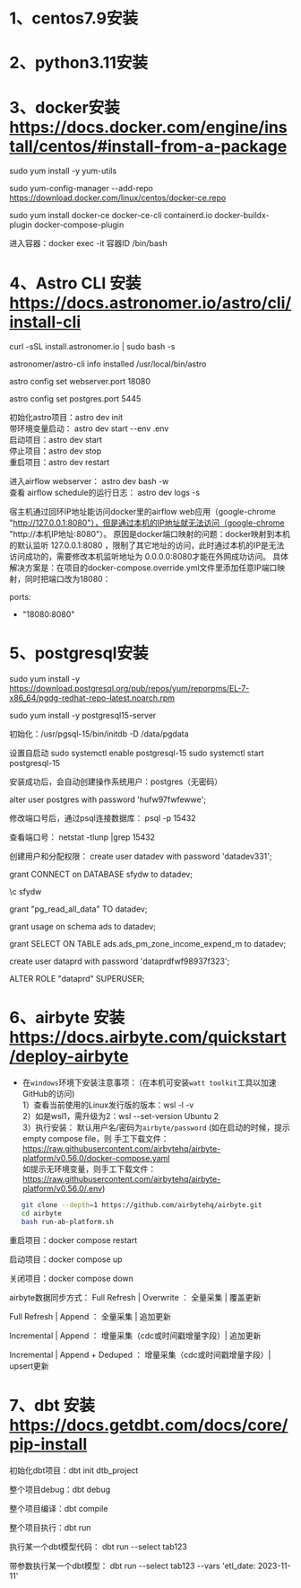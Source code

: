 # 1、centos7.9安装
# 2、python3.11安装
# 3、docker安装       https://docs.docker.com/engine/install/centos/#install-from-a-package
sudo yum install -y yum-utils

sudo yum-config-manager --add-repo https://download.docker.com/linux/centos/docker-ce.repo

sudo yum install docker-ce docker-ce-cli containerd.io docker-buildx-plugin docker-compose-plugin

进入容器：docker exec -it 容器ID /bin/bash

# 4、Astro CLI 安装      https://docs.astronomer.io/astro/cli/install-cli
curl -sSL install.astronomer.io | sudo bash -s

astronomer/astro-cli info installed /usr/local/bin/astro

astro config set webserver.port 18080

astro config set postgres.port  5445

初始化astro项目：astro dev init 	
带环境变量启动：  astro dev start --env .env  
启动项目：astro dev start     
停止项目：astro dev stop   
重启项目：astro dev restart

进入airflow webserver：  astro dev bash -w   
查看 airflow schedule的运行日志： astro dev logs -s   

宿主机通过回环IP地址能访问docker里的airflow web应用（google-chrome "http://127.0.0.1:8080"），但是通过本机的IP地址就无法访问（google-chrome "http://本机IP地址:8080"）。
原因是docker端口映射的问题：docker映射到本机的默认监听 127.0.0.1:8080 ，限制了其它地址的访问，此时通过本机的IP是无法访问成功的，需要修改本机监听地址为 0.0.0.0:8080才能在外网成功访问。
具体解决方案是：在项目的docker-compose.override.yml文件里添加任意IP端口映射，同时把端口改为18080：

ports:
  - "18080:8080"  

# 5、postgresql安装
sudo yum install -y https://download.postgresql.org/pub/repos/yum/reporpms/EL-7-x86_64/pgdg-redhat-repo-latest.noarch.rpm

sudo yum install -y postgresql15-server

初始化：/usr/pgsql-15/bin/initdb -D /data/pgdata

设置自启动
sudo systemctl enable postgresql-15
sudo systemctl start postgresql-15

安装成功后，会自动创建操作系统用户：postgres（无密码）

alter user postgres with password 'hufw97fwfewwe';

修改端口号后，通过psql连接数据库： psql -p 15432 

查看端口号： netstat -tlunp |grep 15432

创建用户和分配权限： 
create user datadev with password 'datadev331';

grant CONNECT  on DATABASE sfydw to datadev;

\c sfydw

grant "pg_read_all_data" TO datadev;

grant usage on schema ads to datadev;	

grant SELECT ON TABLE ads.ads_pm_zone_income_expend_m to datadev;


create user dataprd with password 'dataprdfwf98937f323';

ALTER ROLE "dataprd" SUPERUSER;


# 6、airbyte 安装         https://docs.airbyte.com/quickstart/deploy-airbyte
* 在`windows`环境下安装注意事项：  (在本机可安装`watt toolkit`工具以加速GitHub的访问)  
1）查看当前使用的Linux发行版的版本：wsl -l -v  
2）如是wsl1，需升级为2：wsl --set-version Ubuntu 2  
3）执行安装： 默认用户名/密码为`airbyte/password` (如在启动的时候，提示 empty compose file，则 手工下载文件：https://raw.githubusercontent.com/airbytehq/airbyte-platform/v0.56.0/docker-compose.yaml   
   如提示无环境变量，则手工下载文件：https://raw.githubusercontent.com/airbytehq/airbyte-platform/v0.56.0/.env)  

```bash
   git clone --depth=1 https://github.com/airbytehq/airbyte.git  
   cd airbyte   
   bash run-ab-platform.sh
```

重启项目：docker compose restart

启动项目：docker compose up

关闭项目：docker compose down

airbyte数据同步方式：
Full Refresh | Overwrite  ： 全量采集 | 覆盖更新

Full Refresh | Append  ：    全量采集 | 追加更新

Incremental |  Append  ：    增量采集（cdc或时间戳增量字段）| 追加更新

Incremental |  Append + Deduped  ：   增量采集（cdc或时间戳增量字段）| upsert更新

# 7、dbt 安装             https://docs.getdbt.com/docs/core/pip-install
初始化dbt项目：dbt init dtb_project 

整个项目debug：dbt debug

整个项目编译：dbt compile

整个项目执行：dbt run

执行某一个dbt模型代码：  dbt run --select tab123  

带参数执行某一个dbt模型： dbt run --select tab123 --vars 'etl_date: 2023-11-11'  